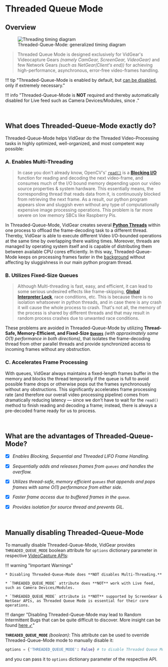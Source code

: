 <!--
===============================================
vidgear library source-code is deployed under the Apache 2.0 License:

Copyright (c) 2019 Abhishek Thakur(@abhiTronix) <abhi.una12@gmail.com>

Licensed under the Apache License, Version 2.0 (the "License");
you may not use this file except in compliance with the License.
You may obtain a copy of the License at

   http://www.apache.org/licenses/LICENSE-2.0

Unless required by applicable law or agreed to in writing, software
distributed under the License is distributed on an "AS IS" BASIS,
WITHOUT WARRANTIES OR CONDITIONS OF ANY KIND, either express or implied.
See the License for the specific language governing permissions and
limitations under the License.
===============================================
-->

# Threaded Queue Mode

## Overview

<figure>
  <img src="../../assets/images/tqm.webp" loading="lazy" alt="Threading timing diagram" class="center"/>
  <figcaption>Threaded-Queue-Mode: generalized timing diagram</figcaption>
</figure>

> Threaded Queue Mode is designed exclusively for VidGear's Videocapture Gears _(namely CamGear, ScreenGear, VideoGear)_ and few Network Gears _(such as NetGear(Client's end))_ for achieving high-performance, asynchronous, error-free video-frames handling. 

!!! tip "Threaded-Queue-Mode is enabled by default, but [can be disabled](#manually-disabling-threaded-queue-mode), only if extremely necessary."

!!! info "Threaded-Queue-Mode is **NOT** required and thereby automatically disabled for Live feed such as Camera Devices/Modules, since ."

&nbsp; 

## What does Threaded-Queue-Mode exactly do?

Threaded-Queue-Mode helps VidGear do the Threaded Video-Processing tasks in highly optimized, well-organized, and most competent way possible: 

### A. Enables Multi-Threading

> In case you don't already know, OpenCV's' [`read()`](https://docs.opencv.org/master/d8/dfe/classcv_1_1VideoCapture.html#a473055e77dd7faa4d26d686226b292c1) is a [**Blocking I/O**](https://luminousmen.com/post/asynchronous-programming-blocking-and-non-blocking) function for reading and decoding the next video-frame, and consumes much of the I/O bound memory depending upon our video source properties & system hardware. This essentially means, the corresponding thread that reads data from it, is continuously blocked from retrieving the next frame. As a result, our python program appears slow and sluggish even without any type of computationally expensive image processing operations. This problem is far more severe on low memory SBCs like Raspberry Pis.

In Threaded-Queue-Mode, VidGear creates several [**Python Threads**](https://docs.python.org/3/library/threading.html) within one process to offload the frame-decoding task to a different thread. Thereby,  VidGear is able to execute different Video I/O-bounded operations at the same time by overlapping there waiting times. Moreover,  threads are managed by operating system itself and is capable of distributing them between available CPU cores efficiently. In this way, Threaded-Queue-Mode keeps on processing frames faster in the [background](https://en.wikipedia.org/wiki/Daemon_(computing)) without affecting by sluggishness in our main python program thread.

### B. Utilizes Fixed-Size Queues

> Although Multi-threading is fast, easy, and efficient, it can lead to some serious undesired effects like frame-skipping, [**Global Interpreter Lock**](https://realpython.com/python-gil/), race conditions, etc. This is because there is no isolation whatsoever in python threads, and in case there is any crash it will cause the whole process to crash. That's not all, the memory of the process is shared by different threads and that may result in random process crashes due to unwanted race conditions.

These problems are avoided in Threaded-Queue-Mode by utilizing **Thread-Safe, Memory-Efficient, and Fixed-Size [`Queues`](https://docs.python.org/3/library/queue.html#module-queue)** _(with approximately same O(1) performance in both directions)_, that isolates the frame-decoding thread from other parallel threads and provide synchronized access to incoming frames without any obstruction. 

### C. Accelerates Frame Processing

With queues, VidGear always maintains a fixed-length frames buffer in the memory and blocks the thread temporarily if the queue is full to avoid possible frame drops or otherwise pops out the frames synchronously without any obstructions. This significantly accelerates frame processing rate (and therefore our overall video processing pipeline) comes from dramatically reducing latency — since we don’t have to wait for the `read()` method to finish reading and decoding a frame; instead, there is always a pre-decoded frame ready for us to process.


&nbsp; 

## What are the advantages of Threaded-Queue-Mode?

- [x] _Enables Blocking, Sequential and Threaded LIFO Frame Handling._

- [x] _Sequentially adds and releases frames from `queues` and handles the overflow._

- [x] _Utilizes thread-safe, memory efficient `queues` that appends and pops frames with same O(1) performance from either side._

- [x] _Faster frame access due to buffered frames in the `queue`._

- [x] _Provides isolation for source thread and prevents GIL._


&nbsp;


## Manually disabling Threaded-Queue-Mode

To manually disable Threaded-Queue-Mode, VidGear provides `THREADED_QUEUE_MODE` boolean attribute for `options` dictionary parameter in respective [VideoCapture APIs](../../gears/#a-videocapture-gears):  

!!! warning "Important Warnings"

	* Disabling Threaded-Queue-Mode does **NOT disables Multi-Threading.**

	* `THREADED_QUEUE_MODE` attribute does **NOT** work with Live feed, such as Camera Devices/Modules.

	* `THREADED_QUEUE_MODE` attribute is **NOT** supported by ScreenGear & NetGear APIs, as Threaded Queue Mode is essential for their core operations.


!!! danger "Disabling Threaded-Queue-Mode may lead to Random Intermittent Bugs that can be quite difficult to discover. More insight can be found [here ➶](https://github.com/abhiTronix/vidgear/issues/20#issue-452339596)"


**`THREADED_QUEUE_MODE`** _(boolean)_: This attribute can be used to override Threaded-Queue-Mode mode to manually disable it:

```python
options = {'THREADED_QUEUE_MODE': False} # to disable Threaded Queue Mode. 
```

and you can pass it to `options` dictionary parameter of the respective API.

&nbsp; 